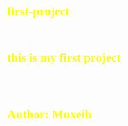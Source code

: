 # first-project
<br>
<h1>this is my first project<h1>

<br>

<style>
    h1
    {
        color:yellow;
        font-family:italic;
        text-shadow:0px 0 10px wh}
    
</style>
Author: Muxeib



